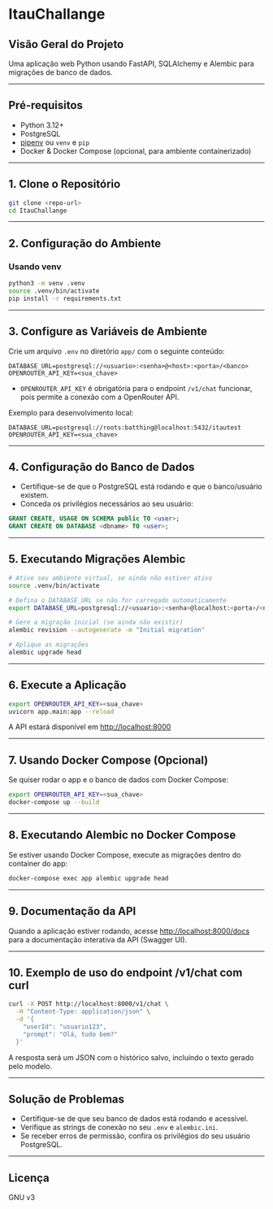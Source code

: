 # ItauChallange

## Visão Geral do Projeto
Uma aplicação web Python usando FastAPI, SQLAlchemy e Alembic para migrações de banco de dados.

---

## Pré-requisitos
- Python 3.12+
- PostgreSQL
- [pipenv](https://pipenv.pypa.io/en/latest/) ou `venv` e `pip`
- Docker & Docker Compose (opcional, para ambiente containerizado)

---

## 1. Clone o Repositório
```bash
git clone <repo-url>
cd ItauChallange
```

---

## 2. Configuração do Ambiente
### Usando venv
```bash
python3 -m venv .venv
source .venv/bin/activate
pip install -r requirements.txt
```

---

## 3. Configure as Variáveis de Ambiente
Crie um arquivo `.env` no diretório `app/` com o seguinte conteúdo:
```env
DATABASE_URL=postgresql://<usuario>:<senha>@<host>:<porta>/<banco>
OPENROUTER_API_KEY=<sua_chave>
```
- `OPENROUTER_API_KEY` é obrigatória para o endpoint `/v1/chat` funcionar, pois permite a conexão com a OpenRouter API.

Exemplo para desenvolvimento local:
```env
DATABASE_URL=postgresql://roots:batthing@localhost:5432/itautest
OPENROUTER_API_KEY=<sua_chave>
```

---

## 4. Configuração do Banco de Dados
- Certifique-se de que o PostgreSQL está rodando e que o banco/usuário existem.
- Conceda os privilégios necessários ao seu usuário:

```sql
GRANT CREATE, USAGE ON SCHEMA public TO <user>;
GRANT CREATE ON DATABASE <dbname> TO <user>;
```

---

## 5. Executando Migrações Alembic
```bash
# Ative seu ambiente virtual, se ainda não estiver ativo
source .venv/bin/activate

# Defina o DATABASE_URL se não for carregado automaticamente
export DATABASE_URL=postgresql://<usuario>:<senha>@localhost:<porta>/<nomedb>

# Gere a migração inicial (se ainda não existir)
alembic revision --autogenerate -m "Initial migration"

# Aplique as migrações
alembic upgrade head
```

---

## 6. Execute a Aplicação
```bash
export OPENROUTER_API_KEY=<sua_chave>
uvicorn app.main:app --reload
```

A API estará disponível em [http://localhost:8000](http://localhost:8000)

---

## 7. Usando Docker Compose (Opcional)
Se quiser rodar o app e o banco de dados com Docker Compose:
```bash
export OPENROUTER_API_KEY=<sua_chave>
docker-compose up --build
```

---

## 8. Executando Alembic no Docker Compose
Se estiver usando Docker Compose, execute as migrações dentro do container do app:
```bash
docker-compose exec app alembic upgrade head
```

---

## 9. Documentação da API
Quando a aplicação estiver rodando, acesse [http://localhost:8000/docs](http://localhost:8000/docs) para a documentação interativa da API (Swagger UI).

---

## 10. Exemplo de uso do endpoint /v1/chat com curl

```bash
curl -X POST http://localhost:8000/v1/chat \
  -H "Content-Type: application/json" \
  -d '{
    "userId": "usuario123",
    "prompt": "Olá, tudo bem?"
  }'
```

A resposta será um JSON com o histórico salvo, incluindo o texto gerado pelo modelo.

---

## Solução de Problemas
- Certifique-se de que seu banco de dados está rodando e acessível.
- Verifique as strings de conexão no seu `.env` e `alembic.ini`.
- Se receber erros de permissão, confira os privilégios do seu usuário PostgreSQL.

---

## Licença
GNU v3
